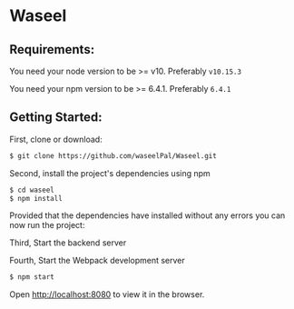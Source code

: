 # Waseel

## Requirements:

You need your node version to be >= v10. Preferably `v10.15.3`

You need your npm version to be >= 6.4.1. Preferably `6.4.1`

## Getting Started:

First, clone or download:

```bash
$ git clone https://github.com/waseelPal/Waseel.git
```
Second, install the project's dependencies using npm

```bash
$ cd waseel
$ npm install
```
Provided that the dependencies have installed without any errors you can now run the project:

Third, Start the backend server

Fourth, Start the Webpack development server
```bash
$ npm start
```

Open [http://localhost:8080](http://localhost:8080/) to view it in the browser.
